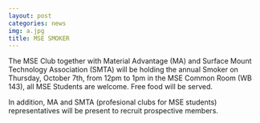 ```yaml
---
layout: post
categories: news
img: a.jpg
title: MSE SMOKER
---
```


The MSE Club together with Material Advantage (MA) and Surface Mount Technology Association (SMTA) will be holding the annual Smoker on Thursday, October 7th, from 12pm to 1pm in the MSE Common Room (WB 143), all MSE Students are welcome. Free food will be served.

In addition, MA and SMTA (profesional clubs for MSE students) representatives will be present to recruit prospective members.

<!-- more -->